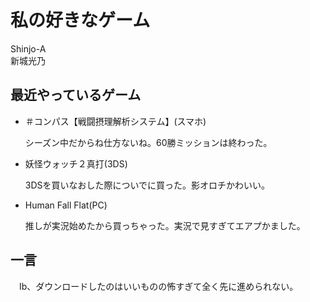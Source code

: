 # 私の好きなゲーム
Shinjo-A  
新城光乃

## 最近やっているゲーム


* ＃コンパス【戦闘摂理解析システム】(スマホ)

  シーズン中だからね仕方ないね。60勝ミッションは終わった。

* 妖怪ウォッチ２真打(3DS)

  3DSを買いなおした際についでに買った。影オロチかわいい。

* Human Fall Flat(PC)

  推しが実況始めたから買っちゃった。実況で見すぎてエアプかました。

## 一言
　Ib、ダウンロードしたのはいいものの怖すぎて全く先に進められない。